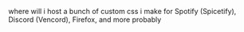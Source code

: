 where will i host a bunch of custom css i make for Spotify (Spicetify), Discord (Vencord), Firefox, and more probably
